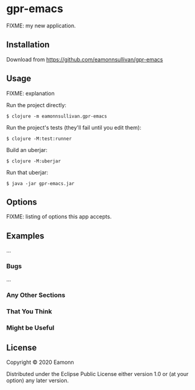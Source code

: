 # gpr-emacs

FIXME: my new application.

## Installation

Download from https://github.com/eamonnsullivan/gpr-emacs

## Usage

FIXME: explanation

Run the project directly:

    $ clojure -m eamonnsullivan.gpr-emacs

Run the project's tests (they'll fail until you edit them):

    $ clojure -M:test:runner

Build an uberjar:

    $ clojure -M:uberjar

Run that uberjar:

    $ java -jar gpr-emacs.jar

## Options

FIXME: listing of options this app accepts.

## Examples

...

### Bugs

...

### Any Other Sections
### That You Think
### Might be Useful

## License

Copyright © 2020 Eamonn

Distributed under the Eclipse Public License either version 1.0 or (at
your option) any later version.
